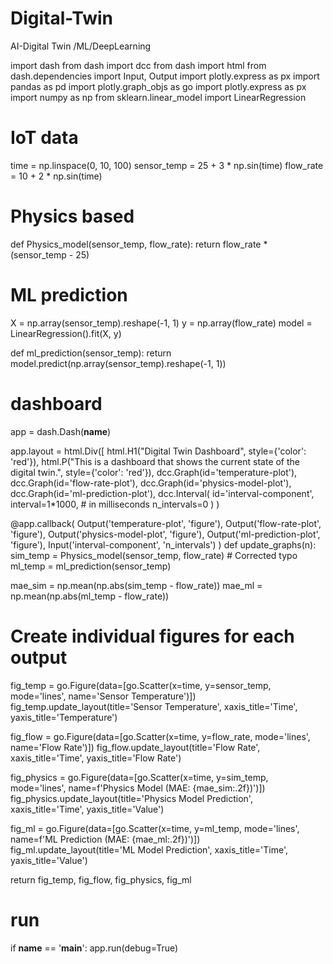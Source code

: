# Digital-Twin
AI-Digital Twin /ML/DeepLearning

import dash
from dash import dcc
from dash import html
from dash.dependencies import Input, Output
import plotly.express as px
import pandas as pd
import plotly.graph_objs as go
import plotly.express as px
import numpy as np
from sklearn.linear_model import LinearRegression

# IoT data

time = np.linspace(0, 10, 100)
sensor_temp = 25 + 3 * np.sin(time)
flow_rate = 10 + 2 * np.sin(time)

# Physics based

def Physics_model(sensor_temp, flow_rate):
  return flow_rate * (sensor_temp - 25)

  # ML prediction

X = np.array(sensor_temp).reshape(-1, 1)
y = np.array(flow_rate)
model = LinearRegression().fit(X, y)

def ml_prediction(sensor_temp):
  return model.predict(np.array(sensor_temp).reshape(-1, 1))

# dashboard

app = dash.Dash(__name__)

app.layout = html.Div([
     html.H1("Digital Twin Dashboard", style={'color': 'red'}),
    html.P("This is a dashboard that shows the current state of                 the digital twin.", style={'color': 'red'}),
    dcc.Graph(id='temperature-plot'),
    dcc.Graph(id='flow-rate-plot'),
    dcc.Graph(id='physics-model-plot'),
    dcc.Graph(id='ml-prediction-plot'),
    dcc.Interval(
          id='interval-component',
          interval=1*1000, # in milliseconds
          n_intervals=0
        )
    )

@app.callback(
    Output('temperature-plot', 'figure'),
    Output('flow-rate-plot', 'figure'),
    Output('physics-model-plot', 'figure'),
    Output('ml-prediction-plot', 'figure'),
    Input('interval-component', 'n_intervals')
)
def update_graphs(n):
  sim_temp = Physics_model(sensor_temp, flow_rate) # Corrected typo
  ml_temp = ml_prediction(sensor_temp)

  mae_sim = np.mean(np.abs(sim_temp - flow_rate))
  mae_ml = np.mean(np.abs(ml_temp - flow_rate))

  # Create individual figures for each output
  fig_temp = go.Figure(data=[go.Scatter(x=time, y=sensor_temp, mode='lines', name='Sensor Temperature')])
  fig_temp.update_layout(title='Sensor Temperature', xaxis_title='Time', yaxis_title='Temperature')

  fig_flow = go.Figure(data=[go.Scatter(x=time, y=flow_rate, mode='lines', name='Flow Rate')])
  fig_flow.update_layout(title='Flow Rate', xaxis_title='Time', yaxis_title='Flow Rate')

  fig_physics = go.Figure(data=[go.Scatter(x=time, y=sim_temp, mode='lines', name=f'Physics Model (MAE: {mae_sim:.2f})')])
  fig_physics.update_layout(title='Physics Model Prediction', xaxis_title='Time', yaxis_title='Value')

  fig_ml = go.Figure(data=[go.Scatter(x=time, y=ml_temp, mode='lines', name=f'ML Prediction (MAE: {mae_ml:.2f})')])
  fig_ml.update_layout(title='ML Model Prediction', xaxis_title='Time', yaxis_title='Value')

  return fig_temp, fig_flow, fig_physics, fig_ml

  # run

if __name__ == '__main__':
    app.run(debug=True)
